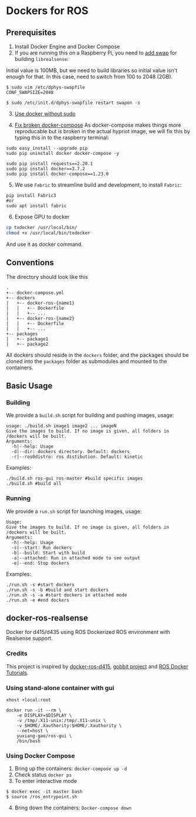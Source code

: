# Dockers for ROS
## Prerequisites 
1. Install Docker Engine and Docker Compose
2. If you are running this on a Raspberry Pi, you need to [add swap](https://github.com/IntelRealSense/librealsense/blob/master/doc/installation_raspbian.md) for building `librealsense`:

Initial value is 100MB, but we need to build libraries so initial value isn't enough for that. In this case, need to switch from 100 to 2048 (2GB).

```
$ sudo vim /etc/dphys-swapfile
CONF_SWAPSIZE=2048

$ sudo /etc/init.d/dphys-swapfile restart swapon -s
```

3. [Use docker without sudo](https://askubuntu.com/questions/477551/how-can-i-use-docker-without-sudo)

4. [Fix broken docker-compose](https://www.tomhanoldt.info/blog/dev/docker/docker-on-raspberry-with-gui/)
As docker-compose makes things more reproducable but is broken in the actual hypriot image, we will fix this by typing this in to the raspberry terminal:
```
sudo easy_install --upgrade pip
sudo pip uninstall docker docker-compose -y

sudo pip install requests==2.20.1
sudo pip install docker==3.7.2
sudo pip install docker-compose==1.23.0
```
5. We use `Fabric` to streamline build and development, to install `Fabric`:
```
pip install Fabric3
#or
sudo apt install fabric
```
6. Expose GPU to docker
```bash
cp txdocker /usr/local/bin/
chmod +x /usr/local/bin/txdocker
```
And use it as docker command.

## Conventions
The directory should look like this
```
.
+-- docker-compose.yml
+-- dockers
|   +-- docker-ros-{name1}
|   |   +-- Dockerfile
|   |   +-- ...
|   +-- docker-ros-{name2}
|   |   +-- Dockerfile
|   |   +-- ...
+-- packages
|   +-- package1
|   +-- package2
```
All dockers should reside in the `dockers` folder, and the packages should be cloned into the `packages` folder as submodules and mounted to the containers.

## Basic Usage
### Building
We provide a `build.sh` script for building and pushing images, usage:
```
usage: ./build.sh image1 image2 ... imageN
Give the images to build. If no image is given, all folders in /dockers will be built.
Arguments:
  -h|--help: Usage
  -d|--dir: dockers directory. Default: dockers
  -r|--ros0distro: ros distibution. Default: kinetic

```
Examples:
```
./build.sh ros-gui ros-master #build specific images
./build.sh #build all 
```
### Running
We provide a `run.sh` script for launching images, usage:
```
Usage:
Give the images to build. If no image is given, all folders in /dockers will be built.
Arguments:
  -h|--help: Usage
  -s|--start: Run dockers
  -b|--build: Start with build
  -a|--attached: Run in attached mode to see output
  -e|--end: Stop dockers

```
Examples:
```
./run.sh -s #start dockers
./run.sh -s -b #build and start dockers
./run.sh -s -a #start dockers in attached mode
./run.sh -e #end dockers
```
## docker-ros-realsense 
Docker for d415/d435 using ROS
Dockerized ROS environment with Realsense support.


### Credits
This project is inspired by [docker-ros-d415](https://github.com/iory/docker-ros-d415), [gobbit project](https://github.com/frankjoshua/gobbit.git) and [ROS Docker Tutorials](https://docs.docker.com/samples/library/ros/).


### Using stand-alone container with gui
```
xhost +local:root

docker run -it --rm \
    -e DISPLAY=$DISPLAY \
    -v /tmp/.X11-unix:/tmp/.X11-unix \
    -v $HOME/.Xauthority:$HOME/.Xauthority \
    --net=host \
    yuxiang-gao/ros-gui \
    /bin/bash
```
### Using Docker Compose
1. Bring up the containers:
`docker-compose up -d`
2. Check status
`docker ps`
3. To enter interactive mode
```
$ docker exec -it master bash
$ source /ros_entrypoint.sh
```
4. Bring down the containers:
`Docker-compose down`
